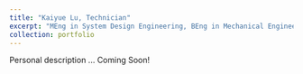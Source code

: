 ```yaml
---
title: "Kaiyue Lu, Technician"
excerpt: "MEng in System Design Engineering, BEng in Mechanical Engineering <br/><img src='/images/bio-photo.jpg'>"
collection: portfolio
---
```


Personal description ... Coming Soon!
